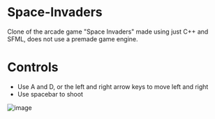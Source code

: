 # Space-Invaders
Clone of the arcade game "Space Invaders" made using just C++ and SFML, does not use a premade game engine. 

# Controls
* Use A and D, or the left and right arrow keys to move left and right
* Use spacebar to shoot

![image](https://i.imgur.com/amzAotE.png)
